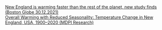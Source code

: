 [New England is warming faster than the rest of the planet, new study finds (Boston Globe 30.12.2021)](https://www.bostonglobe.com/2021/12/30/science/new-england-is-warming-faster-than-rest-planet-new-study-finds/)  
[Overall Warming with Reduced Seasonality: Temperature Change in New England, USA, 1900–2020 (MDPI Research)](https://www.mdpi.com/2225-1154/9/12/176)  
